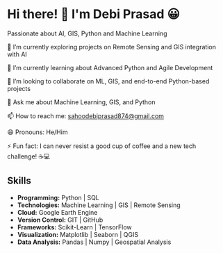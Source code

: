 # Hi there! 👋 I'm Debi Prasad 😀  
Passionate about AI, GIS, Python and Machine Learning  

🔭 I’m currently exploring projects on Remote Sensing and GIS integration with AI  

🌱 I’m currently learning about Advanced Python and Agile Development  

👯 I’m looking to collaborate on ML, GIS, and end-to-end Python-based projects  

💬 Ask me about Machine Learning, GIS, and Python  

📫 How to reach me: sahoodebiprasad874@gmail.com  

😄 Pronouns: He/Him  

⚡ Fun fact: I can never resist a good cup of coffee and a new tech challenge! ☕💻  

## Skills  
- **Programming:** Python | SQL  
- **Technologies:** Machine Learning | GIS | Remote Sensing  
- **Cloud:** Google Earth Engine  
- **Version Control:** GIT | GitHub  
- **Frameworks:** Scikit-Learn | TensorFlow 
- **Visualization:** Matplotlib | Seaborn | QGIS  
- **Data Analysis:** Pandas | Numpy | Geospatial Analysis  
